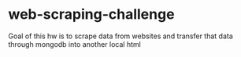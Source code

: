 # web-scraping-challenge  
Goal of this hw is to scrape data from websites and transfer that data through mongodb into another local html
